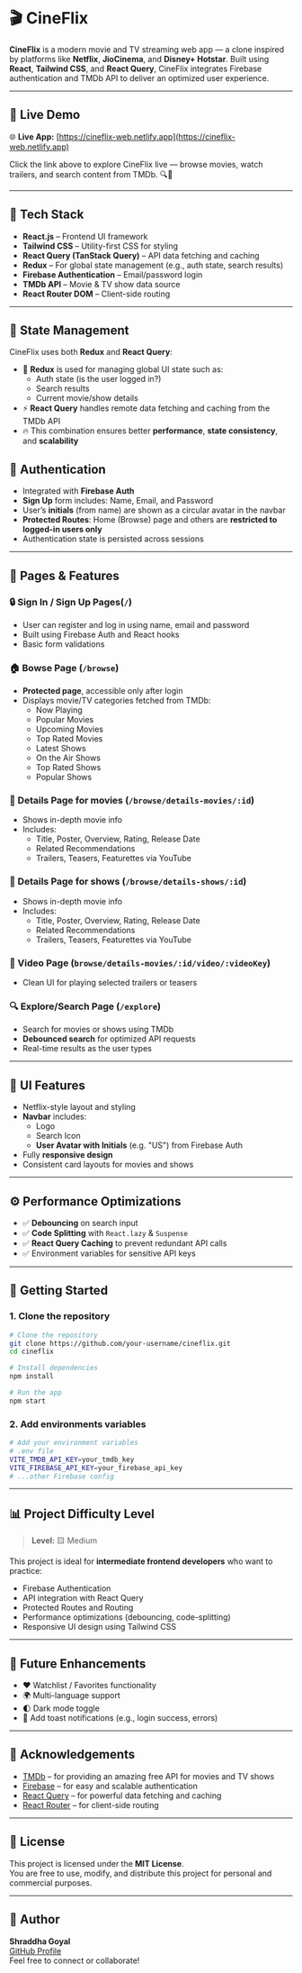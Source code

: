 # 🎬 CineFlix

**CineFlix** is a modern movie and TV streaming web app — a clone inspired by platforms like **Netflix**, **JioCinema**, and **Disney+ Hotstar**. Built using **React**, **Tailwind CSS**, and **React Query**, CineFlix integrates Firebase authentication and TMDb API to deliver an optimized user experience.

---

## 🚀 Live Demo

🌐 **Live App:** [https://cineflix-web.netlify.app](https://cineflix-web.netlify.app)

Click the link above to explore CineFlix live — browse movies, watch trailers, and search content from TMDb. 🔍🍿

---

## 🧰 Tech Stack

- **React.js** – Frontend UI framework
- **Tailwind CSS** – Utility-first CSS for styling
- **React Query (TanStack Query)** – API data fetching and caching
- **Redux** – For global state management (e.g., auth state, search results)
- **Firebase Authentication** – Email/password login
- **TMDb API** – Movie & TV show data source
- **React Router DOM** – Client-side routing

---

## 🧠 State Management

CineFlix uses both **Redux** and **React Query**:

- 🔄 **Redux** is used for managing global UI state such as:
  - Auth state (is the user logged in?)
  - Search results
  - Current movie/show details
- ⚡ **React Query** handles remote data fetching and caching from the TMDb API
- 🔥 This combination ensures better **performance**, **state consistency**, and **scalability**

## 🔐 Authentication

- Integrated with **Firebase Auth**
- **Sign Up** form includes: Name, Email, and Password
- User’s **initials** (from name) are shown as a circular avatar in the navbar
- **Protected Routes**: Home (Browse) page and others are **restricted to logged-in users only**
- Authentication state is persisted across sessions

---

## 📂 Pages & Features

### 🔒 Sign In / Sign Up Pages(`/`)

- User can register and log in using name, email and password
- Built using Firebase Auth and React hooks
- Basic form validations

### 🏠 Bowse Page (`/browse`)

- **Protected page**, accessible only after login
- Displays movie/TV categories fetched from TMDb:
  - Now Playing
  - Popular Movies
  - Upcoming Movies
  - Top Rated Movies
  - Latest Shows
  - On the Air Shows
  - Top Rated Shows
  - Popular Shows

### 📄 Details Page for movies (`/browse/details-movies/:id`)

- Shows in-depth movie info
- Includes:
  - Title, Poster, Overview, Rating, Release Date
  - Related Recommendations
  - Trailers, Teasers, Featurettes via YouTube

### 📄 Details Page for shows (`/browse/details-shows/:id`)

- Shows in-depth movie info
- Includes:
  - Title, Poster, Overview, Rating, Release Date
  - Related Recommendations
  - Trailers, Teasers, Featurettes via YouTube

### 🎥 Video Page (`browse/details-movies/:id/video/:videoKey`)

- Clean UI for playing selected trailers or teasers

### 🔍 Explore/Search Page (`/explore`)

- Search for movies or shows using TMDb
- **Debounced search** for optimized API requests
- Real-time results as the user types

---

## 🎨 UI Features

- Netflix-style layout and styling
- **Navbar** includes:
  - Logo
  - Search Icon
  - **User Avatar with Initials** (e.g. "US") from Firebase Auth
- Fully **responsive design**
- Consistent card layouts for movies and shows

---

## ⚙️ Performance Optimizations

- ✅ **Debouncing** on search input
- ✅ **Code Splitting** with `React.lazy` & `Suspense`
- ✅ **React Query Caching** to prevent redundant API calls
- ✅ Environment variables for sensitive API keys

---

## 🏁 Getting Started

### 1. Clone the repository

```bash
# Clone the repository
git clone https://github.com/your-username/cineflix.git
cd cineflix

# Install dependencies
npm install

# Run the app
npm start
```

### 2. Add environments variables

```bash
# Add your environment variables
# .env file
VITE_TMDB_API_KEY=your_tmdb_key
VITE_FIREBASE_API_KEY=your_firebase_api_key
# ...other Firebase config
```

---

## 📊 Project Difficulty Level

> **Level:** 🟨 Medium

This project is ideal for **intermediate frontend developers** who want to practice:

- Firebase Authentication
- API integration with React Query
- Protected Routes and Routing
- Performance optimizations (debouncing, code-splitting)
- Responsive UI design using Tailwind CSS

---

## 🚀 Future Enhancements

- ❤️ Watchlist / Favorites functionality
- 🌍 Multi-language support
- 🌓 Dark mode toggle
- 🔔 Add toast notifications (e.g., login success, errors)

---

## 🤝 Acknowledgements

- [TMDb](https://www.themoviedb.org/) – for providing an amazing free API for movies and TV shows
- [Firebase](https://firebase.google.com/) – for easy and scalable authentication
- [React Query](https://tanstack.com/query/latest) – for powerful data fetching and caching
- [React Router](https://reactrouter.com/) – for client-side routing

---

## 📝 License

This project is licensed under the **MIT License**.  
You are free to use, modify, and distribute this project for personal and commercial purposes.

---

## 👤 Author

**Shraddha Goyal**  
[GitHub Profile](https://github.com/Shra2703)  
Feel free to connect or collaborate!
